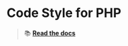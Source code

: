 Code Style for PHP
==================

> 📚 [**Read the docs**](https://21torr-docs.fly.dev/docs/php/tooling/php-cs/)
